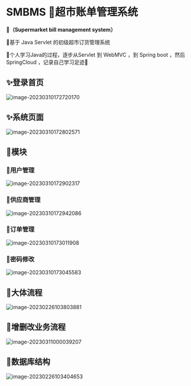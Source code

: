 # SMBMS  🏬超市账单管理系统

**👻（Supermarket  bill management system）**

🐇基于 Java Servlet 的初级超市订货管理系统   

🐾个人学习Java的过程，逐步从Servlet 到 WebMVC ，到 Spring boot  ，然后SpringCloud ，记录自己学习足迹👣



## ✨登录首页

![image-20230310172720170](https://s2.loli.net/2023/03/10/PDnQucZt5liY1sB.png)



## ✨系统页面

![image-20230310172802571](https://s2.loli.net/2023/03/10/O5RM9tLDnxpaN7o.png)



## 🎈模块

### 🍓用户管理

![image-20230310172902317](https://s2.loli.net/2023/03/10/y9CDANw6EKi8vbL.png)



### 🍎供应商管理

![image-20230310172942086](https://s2.loli.net/2023/03/10/MhCzZy6pSjqVa79.png)





### 🍌订单管理

![image-20230310173011908](https://s2.loli.net/2023/03/10/cQa2CEPFw67vNif.png)



### 🍐密码修改

![image-20230310173045583](https://s2.loli.net/2023/03/10/tgLizoey1p8Ehsv.png)

## 🛵大体流程

![image-20230226103803881](https://s2.loli.net/2023/03/10/gc6eXGICx5jOEWn.png)



## 🚀增删改业务流程

![image-20230311000039207](https://s2.loli.net/2023/03/11/umA7jDMGJ18evbU.png)

## 🚗数据库结构

![image-20230226103404653](https://s2.loli.net/2023/03/10/lNnTCG3vJA17EWm.png)
